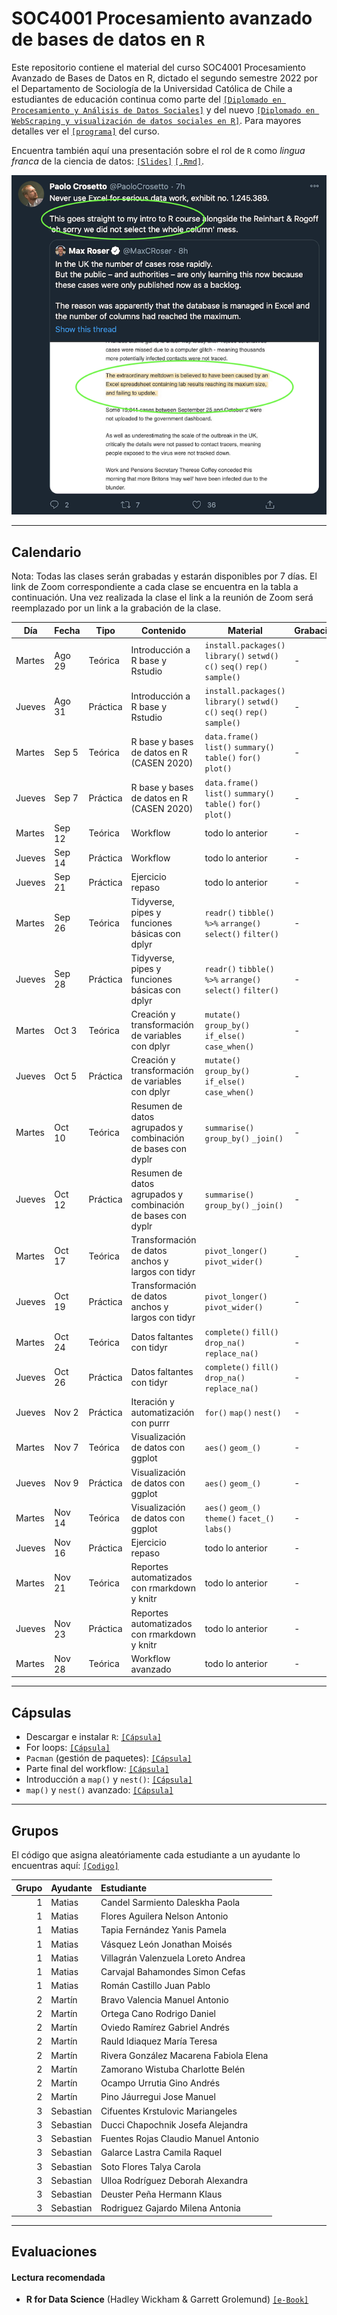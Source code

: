 # SOC4001 Procesamiento avanzado de bases de datos en `R`
Este repositorio contiene el material del curso SOC4001 Procesamiento Avanzado de Bases de Datos en R, dictado el segundo semestre 2022 por el Departamento de Sociología de la Universidad Católica de Chile a estudiantes de educación continua como parte del [`[Diplomado en Procesamiento y Análisis de Datos Sociales]`](https://educacioncontinua.uc.cl/41343-ficha-diplomado-en-procesamiento-y-analisis-de-datos-sociales) y del nuevo [`[Diplomado en WebScraping y visualización de datos sociales en R]`](https://educacioncontinua.uc.cl/43873-ficha-diplomado-en-webscraping-y-visualizacion-de-datos-sociales-en-r). Para mayores detalles ver el [`[programa]`](files/syllabus_soc4001.pdf) del curso.

Encuentra también aquí una presentación sobre el rol de `R` como *lingua franca* de la ciencia de datos: [`[Slides]`](https://mebucca.github.io/dar_soc4001/slides/presentation/presentation#1) [`[.Rmd]`](slides/presentation/presentation.Rmd). 


![useR](files/useR.png)

---
## Calendario

Nota: Todas las clases serán grabadas y estarán disponibles por 7 días. El link de Zoom correspondiente a cada clase se encuentra en la tabla a continuación. Una vez realizada la clase el link a la reunión de Zoom será reemplazado por un link a la grabación de la clase. 

| Día  | Fecha    | Tipo    | Contenido                                                   | Material                                                                         | Grabación |
|------|----------|---------|-------------------------------------------------------------|----------------------------------------------------------------------------------|-----------|
| Martes   | Ago 29 | Teórica | Introducción a R base y Rstudio                             | `install.packages()` `library()` `setwd()` `c()` `seq()` `rep()` `sample()`      | -         |
| Jueves   | Ago 31 | Práctica| Introducción a R base y Rstudio                             | `install.packages()` `library()` `setwd()` `c()` `seq()` `rep()` `sample()`      | -         |
| Martes   | Sep 5  | Teórica | R base y bases de datos en R (CASEN 2020)                   | `data.frame()` `list()` `summary()` `table()` `for()` `plot()`                   | -         |
| Jueves   | Sep 7  | Práctica| R base y bases de datos en R (CASEN 2020)                   | `data.frame()` `list()` `summary()` `table()` `for()` `plot()`                   | -         |
| Martes   | Sep 12 | Teórica | Workflow                                                    | todo lo anterior                                                                 | -         |
| Jueves   | Sep 14 | Práctica| Workflow                                                    | todo lo anterior                                                                 | -         |
| Jueves   | Sep 21 | Práctica| Ejercicio repaso                                            | todo lo anterior                                                                 | -         |
| Martes   | Sep 26 | Teórica | Tidyverse, pipes y funciones básicas con dplyr              | `readr()` `tibble()` `%>%` `arrange()` `select()` `filter()`                     | -         |
| Jueves   | Sep 28 | Práctica| Tidyverse, pipes y funciones básicas con dplyr              | `readr()` `tibble()` `%>%` `arrange()` `select()` `filter()`                     | -         |
| Martes   | Oct 3  | Teórica | Creación y transformación de variables con dplyr            | `mutate()` `group_by()` `if_else()` `case_when()`                                | -         |
| Jueves   | Oct 5  | Práctica| Creación y transformación de variables con dplyr            | `mutate()` `group_by()` `if_else()` `case_when()`                                | -         |
| Martes   | Oct 10 | Teórica | Resumen de datos agrupados y combinación de bases con dyplr | `summarise()` `group_by()` `_join()`                                             | -         |
| Jueves   | Oct 12 | Práctica| Resumen de datos agrupados y combinación de bases con dyplr | `summarise()` `group_by()` `_join()`                                             | -         |
| Martes   | Oct 17 | Teórica | Transformación de datos anchos y largos con tidyr           | `pivot_longer()` `pivot_wider()`                                                 | -         |
| Jueves   | Oct 19 | Práctica| Transformación de datos anchos y largos con tidyr           | `pivot_longer()` `pivot_wider()`                                                 | -         |
| Martes   | Oct 24 | Teórica | Datos faltantes con tidyr                                   | `complete()` `fill()` `drop_na()` `replace_na()`                                 | -         |
| Jueves   | Oct 26 | Práctica| Datos faltantes con tidyr                                   | `complete()` `fill()` `drop_na()` `replace_na()`                                 | -         |
| Jueves   | Nov 2  | Práctica| Iteración y automatización con purrr                        | `for()` `map()` `nest()`                                                         | -         |
| Martes   | Nov 7  | Teórica | Visualización de datos con ggplot                           | `aes()` `geom_()`                                                                | -         |
| Jueves   | Nov 9  | Práctica| Visualización de datos con ggplot                           | `aes()` `geom_()`                                                                | -         |
| Martes   | Nov 14 | Teórica | Visualización de datos con ggplot                           | `aes()` `geom_()` `theme()` `facet_()` `labs()`                                  | -         |
| Jueves   | Nov 16 | Práctica| Ejercicio repaso                                            | todo lo anterior                                                                 | -         |
| Martes   | Nov 21 | Teórica | Reportes automatizados con rmarkdown y knitr                | todo lo anterior                                                                 | -         |
| Jueves   | Nov 23 | Práctica| Reportes automatizados con rmarkdown y knitr                | todo lo anterior                                                                 | -         |
| Martes   | Nov 28 | Teórica | Workflow avanzado                                           | todo lo anterior                                                                 | -         |

---

## Cápsulas

- Descargar e instalar `R`: [`[Cápsula]`](https://www.youtube.com/watch?v=805yKZSQaj8)
- For loops: [`[Cápsula]`](https://www.youtube.com/watch?v=Jg473dyiahY)
- `Pacman` (gestión de paquetes): [`[Cápsula]`](https://zoom.us/rec/play/oEC3ylDF1FgvRefSBeVYa1sw1YUllzmpEErUAJ2Fo_Hm5ZZkKUC1eqpDLlwyAIFi2jmX_VhQJaKJPKWV.A9FP161KdHNM_Agr?continueMode=true&_x_zm_rtaid=u0HMtmUiRMejpEz1fB47bQ.1663094558713.9f2656b492d27b84f009e687810d20ab&_x_zm_rhtaid=913)
- Parte final del workflow: [`[Cápsula]`](https://zoom.us/rec/play/uggnL2XFaA9UQEF1QgBT-vnqUUm3g2EnuXp7npOcIfav35wTzwcGnVZQL51u2li9tjgJozslJR7xb-4x.YClnoWfPbbY2rOsZ?continueMode=true&_x_zm_rtaid=u0HMtmUiRMejpEz1fB47bQ.1663094558713.9f2656b492d27b84f009e687810d20ab&_x_zm_rhtaid=913)
- Introducción a `map()` y `nest()`: [`[Cápsula]`](https://www.youtube.com/watch?v=Ko2SdZ1_nLU)
- `map()` y `nest()` avanzado: [`[Cápsula]`](https://www.youtube.com/watch?v=uBqGpz1Rk-s)

---

## Grupos

El código que asigna aleatóriamente cada estudiante a un ayudante lo encuentras aquí: [`[Codigo]`](files/student2ta.R)

| Grupo|Ayudante  |Estudiante                             |
|-----:|:---------|:--------------------------------------|
|     1|Matias    |Candel Sarmiento Daleskha Paola        |
|     1|Matias    |Flores Aguilera Nelson Antonio         |
|     1|Matias    |Tapia Fernández Yanis Pamela           |
|     1|Matias    |Vásquez León Jonathan Moisés           |
|     1|Matias    |Villagrán Valenzuela Loreto Andrea     |
|     1|Matias    |Carvajal Bahamondes Simon Cefas        |
|     1|Matias    |Román Castillo Juan Pablo              |
|     2|Martín    |Bravo Valencia Manuel Antonio          |
|     2|Martín    |Ortega Cano Rodrigo Daniel             |
|     2|Martín    |Oviedo Ramírez Gabriel Andrés          |
|     2|Martín    |Rauld Idiaquez María Teresa            |
|     2|Martín    |Rivera González Macarena Fabiola Elena |
|     2|Martín    |Zamorano Wistuba Charlotte Belén       |
|     2|Martín    |Ocampo Urrutia Gino Andrés             |
|     2|Martín    |Pino Jáurregui Jose Manuel             |
|     3|Sebastian |Cifuentes Krstulovic Mariangeles       |
|     3|Sebastian |Ducci Chapochnik Josefa Alejandra      |
|     3|Sebastian |Fuentes Rojas Claudio Manuel Antonio   |
|     3|Sebastian |Galarce Lastra Camila Raquel           |
|     3|Sebastian |Soto Flores Talya Carola               |
|     3|Sebastian |Ulloa Rodríguez Deborah Alexandra      |
|     3|Sebastian |Deuster Peña Hermann Klaus             |
|     3|Sebastian |Rodriguez Gajardo Milena Antonia       |


---

## Evaluaciones 




#### Lectura recomendada

- **R for Data Science** (Hadley Wickham & Garrett Grolemund) [`[e-Book]`](https://r4ds.had.co.nz/)



